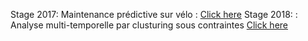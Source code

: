 
Stage 2017: Maintenance prédictive sur vélo : [Click here](https://github.com/bbeyrie/stages/blob/main/Rapport_Stage_Benjamin_Beyrie.pdf)
Stage 2018:  : Analyse multi-temporelle par clusturing sous contraintes [Click here](https://github.com/bbeyrie/stages/blob/main/Rapport%20Stage%20Beyrie.pdf)
